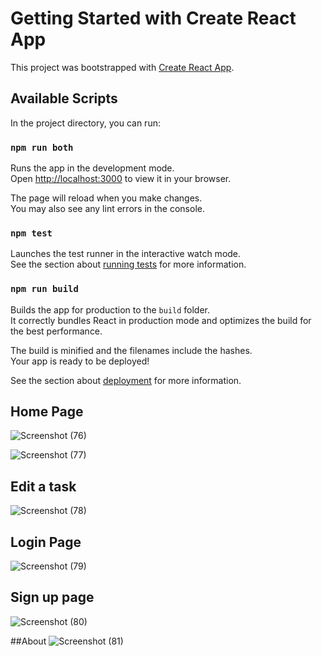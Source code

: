 # Getting Started with Create React App

This project was bootstrapped with [Create React App](https://github.com/facebook/create-react-app).

## Available Scripts

In the project directory, you can run:

### `npm run both`

Runs the app in the development mode.\
Open [http://localhost:3000](http://localhost:3000) to view it in your browser.

The page will reload when you make changes.\
You may also see any lint errors in the console.

### `npm test`

Launches the test runner in the interactive watch mode.\
See the section about [running tests](https://facebook.github.io/create-react-app/docs/running-tests) for more information.

### `npm run build`

Builds the app for production to the `build` folder.\
It correctly bundles React in production mode and optimizes the build for the best performance.

The build is minified and the filenames include the hashes.\
Your app is ready to be deployed!

See the section about [deployment](https://facebook.github.io/create-react-app/docs/deployment) for more information.

## Home Page
![Screenshot (76)](https://github.com/user-attachments/assets/d73cd5fe-c1a9-418c-b421-e21cc426dda0)

![Screenshot (77)](https://github.com/user-attachments/assets/65fd6428-d098-4cba-8813-f43ab6815113)

## Edit a task
![Screenshot (78)](https://github.com/user-attachments/assets/9cf682da-aba6-4adf-9a4d-597549bbb955)

## Login Page
![Screenshot (79)](https://github.com/user-attachments/assets/6fd7af94-2c91-4415-a698-ae94b62981f9)

## Sign up page
![Screenshot (80)](https://github.com/user-attachments/assets/12bb8880-c400-4788-8c7a-38ac26039fb8)

##About
![Screenshot (81)](https://github.com/user-attachments/assets/da9ef9e6-a34e-4f46-96f3-0b4f2cf87d84)

